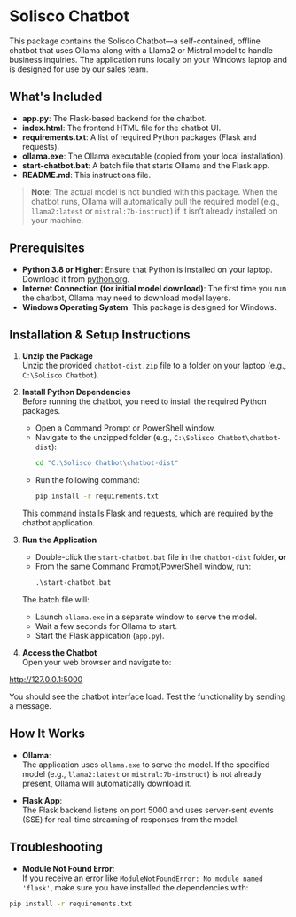 # Solisco Chatbot

This package contains the Solisco Chatbot—a self-contained, offline chatbot that uses Ollama along with a Llama2 or Mistral model to handle business inquiries. The application runs locally on your Windows laptop and is designed for use by our sales team.

## What's Included

- **app.py**: The Flask-based backend for the chatbot.
- **index.html**: The frontend HTML file for the chatbot UI.
- **requirements.txt**: A list of required Python packages (Flask and requests).
- **ollama.exe**: The Ollama executable (copied from your local installation).
- **start-chatbot.bat**: A batch file that starts Ollama and the Flask app.
- **README.md**: This instructions file.

> **Note:** The actual model is not bundled with this package. When the chatbot runs, Ollama will automatically pull the required model (e.g., `llama2:latest` or `mistral:7b-instruct`) if it isn’t already installed on your machine.

## Prerequisites

- **Python 3.8 or Higher**: Ensure that Python is installed on your laptop. Download it from [python.org](https://www.python.org/downloads/).
- **Internet Connection (for initial model download)**: The first time you run the chatbot, Ollama may need to download model layers.
- **Windows Operating System**: This package is designed for Windows.

## Installation & Setup Instructions

1. **Unzip the Package**  
   Unzip the provided `chatbot-dist.zip` file to a folder on your laptop (e.g., `C:\Solisco Chatbot`).

2. **Install Python Dependencies**  
   Before running the chatbot, you need to install the required Python packages.
   - Open a Command Prompt or PowerShell window.
   - Navigate to the unzipped folder (e.g., `C:\Solisco Chatbot\chatbot-dist`):
     ```cmd
     cd "C:\Solisco Chatbot\chatbot-dist"
     ```
   - Run the following command:
     ```cmd
     pip install -r requirements.txt
     ```
   This command installs Flask and requests, which are required by the chatbot application.

3. **Run the Application**  
   - Double-click the `start-chatbot.bat` file in the `chatbot-dist` folder, **or**
   - From the same Command Prompt/PowerShell window, run:
     ```cmd
     .\start-chatbot.bat
     ```
   The batch file will:
   - Launch `ollama.exe` in a separate window to serve the model.
   - Wait a few seconds for Ollama to start.
   - Start the Flask application (`app.py`).

4. **Access the Chatbot**  
   Open your web browser and navigate to:

http://127.0.0.1:5000

You should see the chatbot interface load. Test the functionality by sending a message.

## How It Works

- **Ollama**:  
The application uses `ollama.exe` to serve the model. If the specified model (e.g., `llama2:latest` or `mistral:7b-instruct`) is not already present, Ollama will automatically download it.

- **Flask App**:  
The Flask backend listens on port 5000 and uses server-sent events (SSE) for real-time streaming of responses from the model.

## Troubleshooting

- **Module Not Found Error**:  
If you receive an error like `ModuleNotFoundError: No module named 'flask'`, make sure you have installed the dependencies with:
```cmd
pip install -r requirements.txt
